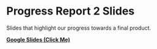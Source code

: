 # Progress Report 2 Slides

Slides that highlight our progress towards a final product.

[**Google Slides (Click Me)**](https://docs.google.com/presentation/d/1J_xktC5Rf-i9PXO-6zSJH6b0KM2t5hl4Ag_8eV1cd3Y/edit?usp=sharing)